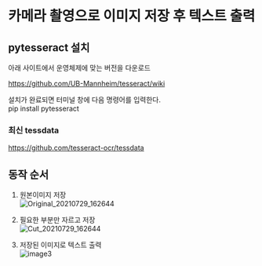 # 카메라 촬영으로 이미지 저장 후 텍스트 출력

## pytesseract 설치

아래 사이트에서 운영체제에 맞는 버전을 다운로드

https://github.com/UB-Mannheim/tesseract/wiki

설치가 완료되면 터미널 창에 다음 명령어를 입력한다.  
pip install pytesseract

### 최신 tessdata
https://github.com/tesseract-ocr/tessdata

## 동작 순서

1. 원본이미지 저장  
![Original_20210729_162644](https://user-images.githubusercontent.com/73572179/127452185-3dbb9b42-b621-4aaa-8210-9c979e171e67.jpg)

2. 필요한 부분만 자르고 저장  
![Cut_20210729_162644](https://user-images.githubusercontent.com/73572179/127452270-0ac120e4-468b-48fc-ade4-eb40da13bc7b.jpg)

3. 저장된 이미지로 텍스트 출력  
 ![image3](https://user-images.githubusercontent.com/73572179/127452506-15dda688-5fb2-4dff-92ed-8a869442476e.JPG)
